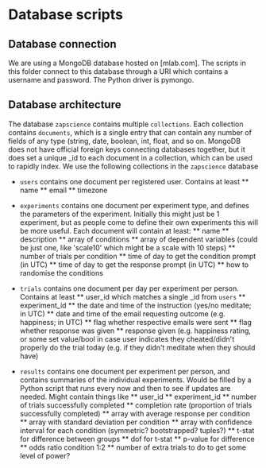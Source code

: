 # Database scripts

## Database connection
We are using a MongoDB database hosted on [mlab.com]. The scripts in this folder connect to this database through a URI which contains a username and password. The Python driver is pymongo. 

## Database architecture
The database `zapscience` contains multiple `collections`. Each collection contains `documents`, which is a single entry that can contain any number of fields of any type (string, date, boolean, int, float, and so on. 
MongoDB does not have official foreign keys connecting databases together, but it does set a unique _id to each document in a collection, which can be used to rapidly index. 
We use the following collections in the `zapscience` database
* `users` contains one document per registered user. Contains at least 
** name
** email
** timezone

* `experiments` contains one document per experiment type, and defines the parameters of the experiment. Initially this might just be 1 experiment, but as people come to define their own experiments this will be more useful. Each document will contain at least:
** name
** description
** array of conditions
** array of dependent variables (could be just one, like 'scale10' which might be a scale with 10 steps)
** number of trials per condition
** time of day to get the condition prompt (in UTC)
** time of day to get the response prompt (in UTC) 
** how to randomise the conditions

* `trials` contains one document per day per experiment per person. Contains at least 
** user_id which matches a single _id from `users`
** experiment_id
** the date and time of the instruction (yes/no meditate; in UTC)
** date and time of the email requesting outcome (e.g. happiness; in UTC)
** flag whether respective emails were sent
** flag whether response was given 
** response given (e.g. happiness rating, or some set value/bool in case user indicates they cheated/didn't properly do the trial today (e.g. if they didn't meditate when they should have)

* `results` contains one document per experiment per person, and contains summaries of the individual experiments. Would be filled by a Python script that runs every now and then to see if updates are needed. Might contain things like
** user_id
** experiment_id
** number of trials successfully completed
** completion rate (proportion of trials successfully completed)
** array with average response per condition
** array with standard deviation per condition
** array with confidence interval for each condition (symmetric? bootstrapped? tuples?)
** t-stat for difference between groups
** dof for t-stat
** p-value for difference
** odds ratio condition 1:2
** number of extra trials to do to get some level of power?
